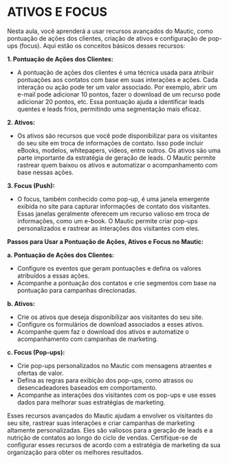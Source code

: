 # ATIVOS E FOCUS
Nesta aula, você aprenderá a usar recursos avançados do Mautic, como pontuação de ações dos clientes, criação de ativos e configuração de pop-ups (focus). Aqui estão os conceitos básicos desses recursos:

**1. Pontuação de Ações dos Clientes:**
   - A pontuação de ações dos clientes é uma técnica usada para atribuir pontuações aos contatos com base em suas interações e ações. Cada interação ou ação pode ter um valor associado. Por exemplo, abrir um e-mail pode adicionar 10 pontos, fazer o download de um recurso pode adicionar 20 pontos, etc. Essa pontuação ajuda a identificar leads quentes e leads frios, permitindo uma segmentação mais eficaz.

**2. Ativos:**
   - Os ativos são recursos que você pode disponibilizar para os visitantes do seu site em troca de informações de contato. Isso pode incluir eBooks, modelos, whitepapers, vídeos, entre outros. Os ativos são uma parte importante da estratégia de geração de leads. O Mautic permite rastrear quem baixou os ativos e automatizar o acompanhamento com base nessas ações.

**3. Focus (Push):**
   - O focus, também conhecido como pop-up, é uma janela emergente exibida no site para capturar informações de contato dos visitantes. Essas janelas geralmente oferecem um recurso valioso em troca de informações, como um e-book. O Mautic permite criar pop-ups personalizados e rastrear as interações dos visitantes com eles.

**Passos para Usar a Pontuação de Ações, Ativos e Focus no Mautic:**

**a. Pontuação de Ações dos Clientes:**
   - Configure os eventos que geram pontuações e defina os valores atribuídos a essas ações.
   - Acompanhe a pontuação dos contatos e crie segmentos com base na pontuação para campanhas direcionadas.

**b. Ativos:**
   - Crie os ativos que deseja disponibilizar aos visitantes do seu site.
   - Configure os formulários de download associados a esses ativos.
   - Acompanhe quem faz o download dos ativos e automatize o acompanhamento com campanhas de marketing.

**c. Focus (Pop-ups):**
   - Crie pop-ups personalizados no Mautic com mensagens atraentes e ofertas de valor.
   - Defina as regras para exibição dos pop-ups, como atrasos ou desencadeadores baseados em comportamento.
   - Acompanhe as interações dos visitantes com os pop-ups e use esses dados para melhorar suas estratégias de marketing.

Esses recursos avançados do Mautic ajudam a envolver os visitantes do seu site, rastrear suas interações e criar campanhas de marketing altamente personalizadas. Eles são valiosos para a geração de leads e a nutrição de contatos ao longo do ciclo de vendas. Certifique-se de configurar esses recursos de acordo com a estratégia de marketing da sua organização para obter os melhores resultados.